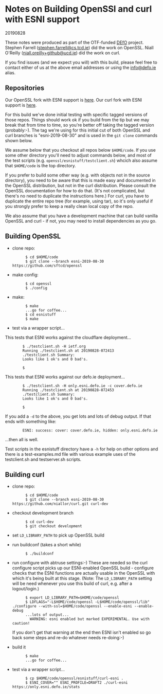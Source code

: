 
# Notes on Building OpenSSl and curl with ESNI support

20190828

These notes were produced as part of the OTF-funded [DEfO](https://defo.ie) project.
Stephen Farrell (stephen.farrell@cs.tcd.ie) did the work on OpenSSL. 
Niall O'Reilly (niall.oreilly+github@ucd.ie) did the work on curl.

If you find issues (and we expect you will) with this build, please feel
free to contact either of us at the above email addresses or using the 
info@defo.ie alias.

## Repositories

Our OpenSSL fork with ESNI support is [here](https://github.cm/sftcd/openssl/).
Our curl fork with ESNI support is [here](https://github.cm/niallor/curl/).

For this build we've done initial testing with specific tagged versions of
those repos. Things should work ok if you build from the tip but we may break
that from time to time, so you're better off taking the tagged version
(probably:-). The tag we're using for this initial cut of both OpenSSL and curl
branches is "esni-2019-08-30" and is used in the ``git clone`` commands shown
below.

We assume below that you checkout all repos below ``$HOME/code``. If you
use some other directory you'll need to adjust commands below, 
and most of the test scripts (e.g. ``openssl/esnistuff/testclient.sh``) 
whcich also assume that ``$HOME/code`` is the top directory.

If you prefer to build some other way (e.g. with objects not in the
source directory), you need to be aware that this is made easy and
documented in the OpenSSL distribution, but not in the curl
distribution.  Please consult the OpenSSL documentation for how to do
that. (It's not complicated, but there's no need to duplicate the
instructions here.)  For curl, you have to duplicate the entire repo
tree (for example, using tar), so it's only useful if you strongly
prefer to keep a really clean local copy of the repo.

We also assume that you have a development machine that can build
vanilla OpenSSL and curl - if not, you may need to install dependencies
as you go.

## Building OpenSSL

- clone repo:

            $ cd $HOME/code
            $ git clone --branch esni-2019-08-30 https://github.com/sftcd/openssl

- make config:

            $ cd openssl
            $ ./config

- make:

            $ make
            ...go for coffee...
            $ cd esnistuff
            $ make

- test via a wrapper script...

This tests that ESNI works against the cloudflare deployment...

            $ ./testclient.sh -H ietf.org
            Running ./testclient.sh at 20190828-072413
            ./testclient.sh Summary: 
            Looks like 1 ok's and 0 bad's.
            
            $

This tests that ESNI works against our defo.ie deployment...

            $ ./testclient.sh -H only.esni.defo.ie -c cover.defo.ie 
            Running ./testclient.sh at 20190828-072453
            ./testclient.sh Summary: 
            Looks like 1 ok's and 0 bad's.

            $

If you add a ``-d`` to the above, you get lots and lots of debug output. 
If that ends with something like:

            ESNI: success: cover: cover.defo.ie, hidden: only.esni.defo.ie

...then all is well.

Test scripts in the esnistuff directory have a ``-h`` for help on other options
and there is a test-examples.md file with various example uses of the
testclient.sh and testserver.sh scripts.  

## Building curl

- clone repo:

            $ cd $HOME/code
            $ git clone --branch esni-2019-08-30 https://github.com/niallor/curl.git curl-dev

- checkout development branch

            $ cd curl-dev
            $ git checkout development

- set ``LD_LIBRARY_PATH`` to pick up OpenSSL build


- run buildconf (takes a short while)

            $ ./buildconf

- run configure with abtruse settings:-) These are needed so the curl configure 
script picks up our ESNI-enabled OpenSSL build - configure checks that
the ESNI functions are actually usable in the OpenSSL with which it's being
built at this stage. (Note: The ``LD_LIBRARY_PATH`` setting will be need whenever
you use this build of curl, e.g. after a logout/login.)

            $ export LD_LIBRARY_PATH=$HOME/code/openssl
            $ LDFLAGS="-L$HOME/code/openssl -L$HOME/code/openssl/lib" ./configure --with-ssl=$HOME/code/openssl --enable-esni --enable-debug
            ...lots of output...
              WARNING: esni enabled but marked EXPERIMENTAL. Use with caution!
 
  If you don't get that warning at the end then ESNI isn't enabled so go back some steps
  and re-do whatever needs re-doing:-)

- build it

            $ make
            ...go for coffee...

- test via a wrapper script...

            $ cp $HOME/code/openssl/esnistuff/curl-esni .
            $ ESNI_COVER="" ESNI_PROFILE=DRAFT2 ./curl-esni https://only.esni.defo.ie/stats
			
